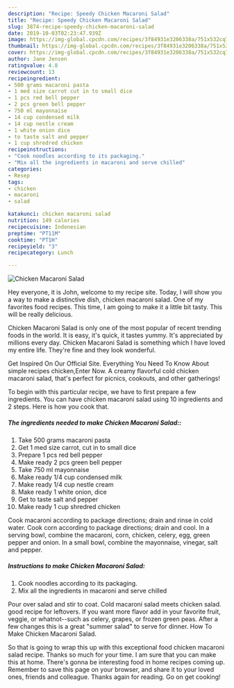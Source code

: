 ```yaml
---
description: "Recipe: Speedy Chicken Macaroni Salad"
title: "Recipe: Speedy Chicken Macaroni Salad"
slug: 3874-recipe-speedy-chicken-macaroni-salad
date: 2019-10-03T02:23:47.939Z
image: https://img-global.cpcdn.com/recipes/3f84931e3206338a/751x532cq70/chicken-macaroni-salad-recipe-main-photo.jpg
thumbnail: https://img-global.cpcdn.com/recipes/3f84931e3206338a/751x532cq70/chicken-macaroni-salad-recipe-main-photo.jpg
cover: https://img-global.cpcdn.com/recipes/3f84931e3206338a/751x532cq70/chicken-macaroni-salad-recipe-main-photo.jpg
author: Jane Jensen
ratingvalue: 4.8
reviewcount: 13
recipeingredient:
- 500 grams macaroni pasta
- 1 med size carrot cut in to small dice
- 1 pcs red bell pepper
- 2 pcs green bell pepper
- 750 ml mayonnaise
- 14 cup condensed milk
- 14 cup nestle cream
- 1 white onion dice
- to taste salt and pepper
- 1 cup shredred chicken
recipeinstructions:
- "Cook noodles according to its packaging."
- "Mix all the ingredients in macaroni and serve chilled"
categories:
- Resep
tags:
- chicken
- macaroni
- salad

katakunci: chicken macaroni salad
nutrition: 149 calories
recipecuisine: Indonesian
preptime: "PT11M"
cooktime: "PT1H"
recipeyield: "3"
recipecategory: Lunch

---
```



![Chicken Macaroni Salad](https://img-global.cpcdn.com/recipes/3f84931e3206338a/751x532cq70/chicken-macaroni-salad-recipe-main-photo.jpg)

Hey everyone, it is John, welcome to my recipe site. Today, I will show you a way to make a distinctive dish, chicken macaroni salad. One of my favorites food recipes. This time, I am going to make it a little bit tasty. This will be really delicious.

Chicken Macaroni Salad is only one of the most popular of recent trending foods in the world. It is easy, it's quick, it tastes yummy. It's appreciated by millions every day. Chicken Macaroni Salad is something which I have loved my entire life. They're fine and they look wonderful.

Get Inspired On Our Official Site. Everything You Need To Know About simple recipes chicken,Enter Now. A creamy flavorful cold chicken macaroni salad, that&#39;s perfect for picnics, cookouts, and other gatherings!


To begin with this particular recipe, we have to first prepare a few ingredients. You can have chicken macaroni salad using 10 ingredients and 2 steps. Here is how you cook that.

##### The ingredients needed to make Chicken Macaroni Salad::

1. Take 500 grams macaroni pasta
1. Get 1 med size carrot, cut in to small dice
1. Prepare 1 pcs red bell pepper
1. Make ready 2 pcs green bell pepper
1. Take 750 ml mayonnaise
1. Make ready 1/4 cup condensed milk
1. Make ready 1/4 cup nestle cream
1. Make ready 1 white onion, dice
1. Get to taste salt and pepper
1. Make ready 1 cup shredred chicken


Cook macaroni according to package directions; drain and rinse in cold water. Cook corn according to package directions; drain and cool. In a serving bowl, combine the macaroni, corn, chicken, celery, egg, green pepper and onion. In a small bowl, combine the mayonnaise, vinegar, salt and pepper. 

##### Instructions to make Chicken Macaroni Salad:

1. Cook noodles according to its packaging.
1. Mix all the ingredients in macaroni and serve chilled


Pour over salad and stir to coat. Cold macaroni salad meets chicken salad. good recipe for leftovers. If you want more flavor add in your favorite fruit, veggie, or whatnot--such as celery, grapes, or frozen green peas. After a few changes this is a great &#34;summer salad&#34; to serve for dinner. How To Make Chicken Macaroni Salad. 

So that is going to wrap this up with this exceptional food chicken macaroni salad recipe. Thanks so much for your time. I am sure that you can make this at home. There's gonna be interesting food in home recipes coming up. Remember to save this page on your browser, and share it to your loved ones, friends and colleague. Thanks again for reading. Go on get cooking!

